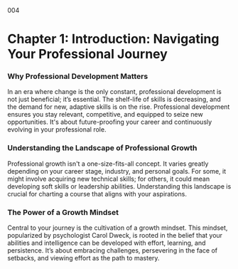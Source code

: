 004

# **Chapter 1: Introduction: Navigating Your Professional Journey**


### ****Why Professional Development Matters****

In an era where change is the only constant, professional
development is not just beneficial; it’s essential. The shelf-life of skills is
decreasing, and the demand for new, adaptive skills is on the rise.
Professional development ensures you stay relevant, competitive, and equipped
to seize new opportunities. It's about future-proofing your career and
continuously evolving in your professional role.

### ****Understanding the Landscape of Professional Growth****

Professional growth isn't a one-size-fits-all concept. It
varies greatly depending on your career stage, industry, and personal goals.
For some, it might involve acquiring new technical skills; for others, it could
mean developing soft skills or leadership abilities. Understanding this
landscape is crucial for charting a course that aligns with your aspirations.

### ****The Power of a Growth Mindset****

Central to your journey is the cultivation of a growth
mindset. This mindset, popularized by psychologist Carol Dweck, is rooted in
the belief that your abilities and intelligence can be developed with effort,
learning, and persistence. It’s about embracing challenges, persevering in the
face of setbacks, and viewing effort as the path to mastery.
